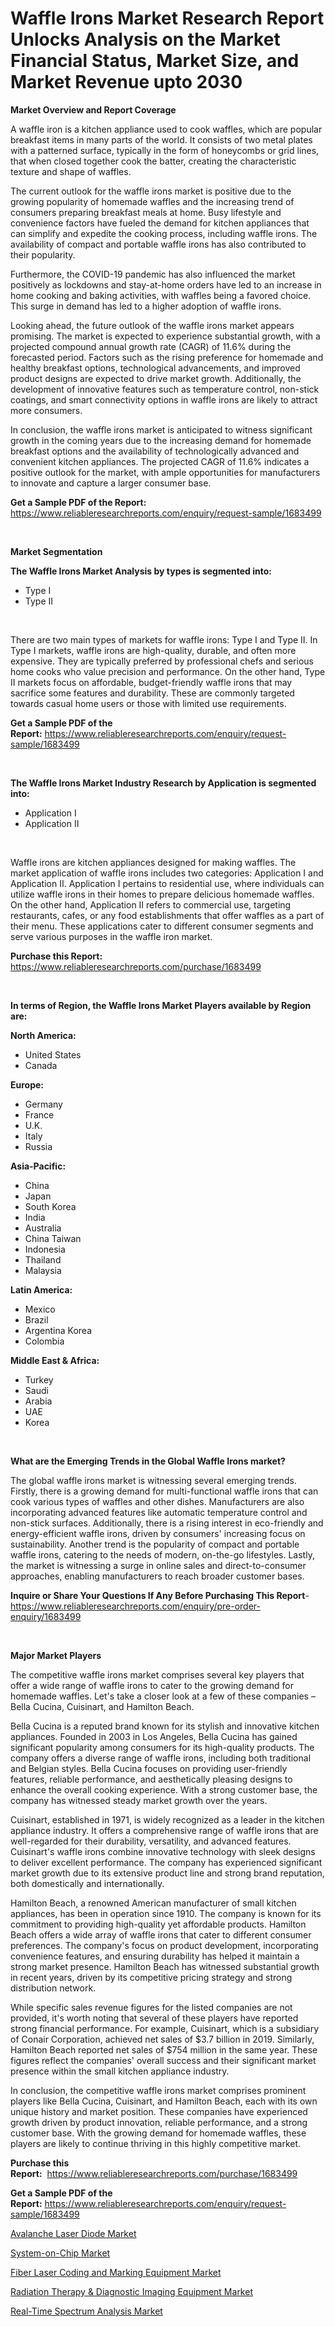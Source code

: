 <p><h1>Waffle Irons Market Research Report Unlocks Analysis on the Market Financial Status, Market Size, and Market Revenue upto 2030</h1></p><p><strong>Market Overview and Report Coverage</strong></p>
<p><p>A waffle iron is a kitchen appliance used to cook waffles, which are popular breakfast items in many parts of the world. It consists of two metal plates with a patterned surface, typically in the form of honeycombs or grid lines, that when closed together cook the batter, creating the characteristic texture and shape of waffles.</p><p>The current outlook for the waffle irons market is positive due to the growing popularity of homemade waffles and the increasing trend of consumers preparing breakfast meals at home. Busy lifestyle and convenience factors have fueled the demand for kitchen appliances that can simplify and expedite the cooking process, including waffle irons. The availability of compact and portable waffle irons has also contributed to their popularity.</p><p>Furthermore, the COVID-19 pandemic has also influenced the market positively as lockdowns and stay-at-home orders have led to an increase in home cooking and baking activities, with waffles being a favored choice. This surge in demand has led to a higher adoption of waffle irons.</p><p>Looking ahead, the future outlook of the waffle irons market appears promising. The market is expected to experience substantial growth, with a projected compound annual growth rate (CAGR) of 11.6% during the forecasted period. Factors such as the rising preference for homemade and healthy breakfast options, technological advancements, and improved product designs are expected to drive market growth. Additionally, the development of innovative features such as temperature control, non-stick coatings, and smart connectivity options in waffle irons are likely to attract more consumers.</p><p>In conclusion, the waffle irons market is anticipated to witness significant growth in the coming years due to the increasing demand for homemade breakfast options and the availability of technologically advanced and convenient kitchen appliances. The projected CAGR of 11.6% indicates a positive outlook for the market, with ample opportunities for manufacturers to innovate and capture a larger consumer base.</p></p>
<p><strong>Get a Sample PDF of the Report:</strong> <a href="https://www.reliableresearchreports.com/enquiry/request-sample/1683499">https://www.reliableresearchreports.com/enquiry/request-sample/1683499</a></p>
<p>&nbsp;</p>
<p><strong>Market Segmentation</strong></p>
<p><strong>The Waffle Irons Market Analysis by types is segmented into:</strong></p>
<p><ul><li>Type I</li><li>Type II</li></ul></p>
<p>&nbsp;</p>
<p><p>There are two main types of markets for waffle irons: Type I and Type II. In Type I markets, waffle irons are high-quality, durable, and often more expensive. They are typically preferred by professional chefs and serious home cooks who value precision and performance. On the other hand, Type II markets focus on affordable, budget-friendly waffle irons that may sacrifice some features and durability. These are commonly targeted towards casual home users or those with limited use requirements.</p></p>
<p><strong>Get a Sample PDF of the Report:</strong>&nbsp;<a href="https://www.reliableresearchreports.com/enquiry/request-sample/1683499">https://www.reliableresearchreports.com/enquiry/request-sample/1683499</a></p>
<p>&nbsp;</p>
<p><strong>The Waffle Irons Market Industry Research by Application is segmented into:</strong></p>
<p><ul><li>Application I</li><li>Application II</li></ul></p>
<p>&nbsp;</p>
<p><p>Waffle irons are kitchen appliances designed for making waffles. The market application of waffle irons includes two categories: Application I and Application II. Application I pertains to residential use, where individuals can utilize waffle irons in their homes to prepare delicious homemade waffles. On the other hand, Application II refers to commercial use, targeting restaurants, cafes, or any food establishments that offer waffles as a part of their menu. These applications cater to different consumer segments and serve various purposes in the waffle iron market.</p></p>
<p><strong>Purchase this Report:</strong>&nbsp; <a href="https://www.reliableresearchreports.com/purchase/1683499">https://www.reliableresearchreports.com/purchase/1683499</a></p>
<p>&nbsp;</p>
<p><strong>In terms of Region, the Waffle Irons Market Players available by Region are:</strong></p>
<p>
    <p> <strong> North America: </strong>
        <ul>
            <li>United States</li>
            <li>Canada</li>
        </ul>
        </p> 
    <p> <strong> Europe: </strong>
        <ul>
            <li>Germany</li>
            <li>France</li>
            <li>U.K.</li>
            <li>Italy</li>
            <li>Russia</li>
        </ul>
        </p> 
    <p> <strong> Asia-Pacific: </strong>
        <ul>
            <li>China</li>
            <li>Japan</li>
            <li>South Korea</li>
            <li>India</li>
            <li>Australia</li>
            <li>China Taiwan</li>
            <li>Indonesia</li>
            <li>Thailand</li>
            <li>Malaysia</li>
        </ul>
        </p> 
    <p> <strong> Latin America: </strong>
        <ul>
            <li>Mexico</li>
            <li>Brazil</li>
            <li>Argentina Korea</li>
            <li>Colombia</li>
        </ul>
        </p> 
    <p> <strong> Middle East & Africa: </strong>
        <ul>
            <li>Turkey</li>
            <li>Saudi</li>
            <li>Arabia</li>
            <li>UAE</li>
            <li>Korea</li>
        </ul>
    </p>
    </p>
<p>&nbsp;</p>
<p><strong>What are the Emerging Trends in the Global Waffle Irons market?</strong></p>
<p><p>The global waffle irons market is witnessing several emerging trends. Firstly, there is a growing demand for multi-functional waffle irons that can cook various types of waffles and other dishes. Manufacturers are also incorporating advanced features like automatic temperature control and non-stick surfaces. Additionally, there is a rising interest in eco-friendly and energy-efficient waffle irons, driven by consumers' increasing focus on sustainability. Another trend is the popularity of compact and portable waffle irons, catering to the needs of modern, on-the-go lifestyles. Lastly, the market is witnessing a surge in online sales and direct-to-consumer approaches, enabling manufacturers to reach broader customer bases.</p></p>
<p><strong>Inquire or Share Your Questions If Any Before Purchasing This Report</strong>- <a href="https://www.reliableresearchreports.com/enquiry/pre-order-enquiry/1683499">https://www.reliableresearchreports.com/enquiry/pre-order-enquiry/1683499</a></p>
<p>&nbsp;</p>
<p><strong>Major Market Players</strong></p>
<p><p>The competitive waffle irons market comprises several key players that offer a wide range of waffle irons to cater to the growing demand for homemade waffles. Let's take a closer look at a few of these companies – Bella Cucina, Cuisinart, and Hamilton Beach.</p><p>Bella Cucina is a reputed brand known for its stylish and innovative kitchen appliances. Founded in 2003 in Los Angeles, Bella Cucina has gained significant popularity among consumers for its high-quality products. The company offers a diverse range of waffle irons, including both traditional and Belgian styles. Bella Cucina focuses on providing user-friendly features, reliable performance, and aesthetically pleasing designs to enhance the overall cooking experience. With a strong customer base, the company has witnessed steady market growth over the years.</p><p>Cuisinart, established in 1971, is widely recognized as a leader in the kitchen appliance industry. It offers a comprehensive range of waffle irons that are well-regarded for their durability, versatility, and advanced features. Cuisinart's waffle irons combine innovative technology with sleek designs to deliver excellent performance. The company has experienced significant market growth due to its extensive product line and strong brand reputation, both domestically and internationally.</p><p>Hamilton Beach, a renowned American manufacturer of small kitchen appliances, has been in operation since 1910. The company is known for its commitment to providing high-quality yet affordable products. Hamilton Beach offers a wide array of waffle irons that cater to different consumer preferences. The company's focus on product development, incorporating convenience features, and ensuring durability has helped it maintain a strong market presence. Hamilton Beach has witnessed substantial growth in recent years, driven by its competitive pricing strategy and strong distribution network.</p><p>While specific sales revenue figures for the listed companies are not provided, it's worth noting that several of these players have reported strong financial performance. For example, Cuisinart, which is a subsidiary of Conair Corporation, achieved net sales of $3.7 billion in 2019. Similarly, Hamilton Beach reported net sales of $754 million in the same year. These figures reflect the companies' overall success and their significant market presence within the small kitchen appliance industry.</p><p>In conclusion, the competitive waffle irons market comprises prominent players like Bella Cucina, Cuisinart, and Hamilton Beach, each with its own unique history and market position. These companies have experienced growth driven by product innovation, reliable performance, and a strong customer base. With the growing demand for homemade waffles, these players are likely to continue thriving in this highly competitive market.</p></p>
<p><strong>Purchase this Report:</strong>&nbsp;&nbsp;<a href="https://www.reliableresearchreports.com/purchase/1683499">https://www.reliableresearchreports.com/purchase/1683499</a></p>
<p></p>
<p><strong>Get a Sample PDF of the Report:</strong>&nbsp;<a href="https://www.reliableresearchreports.com/enquiry/request-sample/1683499">https://www.reliableresearchreports.com/enquiry/request-sample/1683499</a></p>
<p><p><a href="https://medium.com/@sanju991215/avalanche-laser-diode-market-size-market-outlook-and-market-forecast-2023-to-2030-744382404da2">Avalanche Laser Diode Market</a></p><p><a href="https://www.linkedin.com/pulse/system-on-chip-market-insights-players-forecast-till-2030/">System-on-Chip Market</a></p><p><a href="https://medium.com/@santo151299/fiber-laser-coding-and-marking-equipment-market-outlook-industry-overview-and-forecast-2023-to-d70160603da9">Fiber Laser Coding and Marking Equipment Market</a></p><p><a href="https://www.linkedin.com/pulse/radiation-therapy-amp-diagnostic-imaging-equipment/">Radiation Therapy & Diagnostic Imaging Equipment Market</a></p><p><a href="https://www.linkedin.com/pulse/decoding-real-time-spectrum-analysis-market-deep-dive-latest/">Real-Time Spectrum Analysis Market</a></p></p>